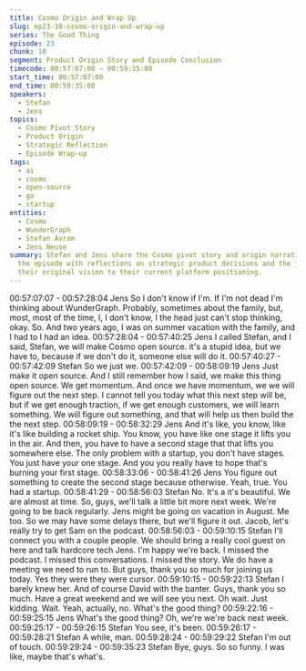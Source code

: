 ```yaml
---
title: Cosmo Origin and Wrap Up
slug: ep23-10-cosmo-origin-and-wrap-up
series: The Good Thing
episode: 23
chunk: 10
segment: Product Origin Story and Episode Conclusion
timecode: 00:57:07:00 – 00:59:35:00
start_time: 00:57:07:00
end_time: 00:59:35:00
speakers:
  - Stefan
  - Jens
topics:
  - Cosmo Pivot Story
  - Product Origin
  - Strategic Reflection
  - Episode Wrap-up
tags:
  - ai
  - cosmo
  - open-source
  - go
  - startup
entities:
  - Cosmo
  - WunderGraph
  - Stefan Avram
  - Jens Neuse
summary: Stefan and Jens share the Cosmo pivot story and origin narrative, concluding
  the episode with reflections on strategic product decisions and the journey from
  their original vision to their current platform positioning.
---
```







00:57:07:07 - 00:57:28:04
Jens
So I don't know if I'm. If I'm not dead I'm thinking about WunderGraph. Probably, sometimes
about the family, but, most, most of the time, I, I don't know, I the head just can't stop thinking,
okay. So. And two years ago, I was on summer vacation with the family, and I had to I had an
idea.
00:57:28:04 - 00:57:40:25
Jens
I called Stefan, and I said, Stefan, we will make Cosmo open source. it's a stupid idea, but we
have to, because if we don't do it, someone else will do it.
00:57:40:27 - 00:57:42:09
Stefan
So we just we.
00:57:42:09 - 00:58:09:19
Jens
Just make it open source. And I still remember how I said, we make this thing open source. We
get momentum. And once we have momentum, we we will figure out the next step. I cannot tell
you today what this next step will be, but if we get enough traction, if we get enough customers,
we will learn something. We will figure out something, and that will help us then build the the
next step.
00:58:09:19 - 00:58:32:29
Jens
And it's like, you know, like it's like building a rocket ship. You know, you have like one stage it
lifts you in the air. And then, you have to have a second stage that that lifts you somewhere
else. The only problem with a startup, you don't have stages. You just have your one stage. And
you you really have to hope that's burning your first stage.
00:58:33:06 - 00:58:41:26
Jens
You figure out something to create the second stage because otherwise. Yeah, true. You had a
startup.
00:58:41:29 - 00:58:56:03
Stefan
No. It's a it's beautiful. We are almost at time. So, guys, we'll talk a little bit more next week.
We're going to be back regularly. Jens might be going on vacation in August. Me too. So we
may have some delays there, but we'll figure it out. Jacob, let's really try to get Sam on the
podcast.
00:58:56:03 - 00:59:10:15
Stefan
I'll connect you with a couple people. We should bring a really cool guest on here and talk
hardcore tech Jens. I'm happy we're back. I missed the podcast. I missed this conversations. I
missed the story. We do have a meeting we need to run to. But guys, thank you so much for
joining us today. Yes they were they were cursor.
00:59:10:15 - 00:59:22:13
Stefan
I barely knew her. And of course David with the banter. Guys, thank you so much. Have a great
weekend and we will see you next. Oh wait. Just kidding. Wait. Yeah, actually, no. What's the
good thing?
00:59:22:16 - 00:59:25:15
Jens
What's the good thing? Oh, we're we're back next week.
00:59:25:17 - 00:59:26:15
Stefan
You see, it's been.
00:59:26:17 - 00:59:28:21
Stefan
A while, man.
00:59:28:24 - 00:59:29:22
Stefan
I'm out of touch.
00:59:29:24 - 00:59:35:23
Stefan
Bye, guys. So so funny. I was like, maybe that's what's.